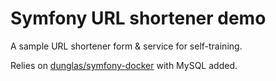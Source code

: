 # Symfony URL shortener demo
A sample URL shortener form & service for self-training.

Relies on [dunglas/symfony-docker](https://github.com/dunglas/symfony-docker) with MySQL added.
